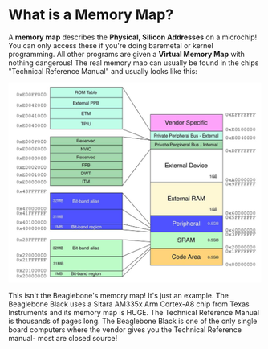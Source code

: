 # What is a Memory Map?

A **memory map** describes the **Physical, Silicon Addresses** on a microchip! You can only access these if you're doing baremetal or kernel programming. All other programs are given a **Virtual Memory Map** with nothing dangerous! The real memory map can usually be found in the chips "Technical Reference Manual" and usually looks like this:

![](memorymap.jpg)

This isn't the Beaglebone's memory map! It's just an example. The Beaglebone Black uses a Sitara AM335x Arm Cortex-A8 chip from Texas Instruments and its memory map is HUGE. The Technical Reference Manual is thousands of pages long. The Beaglebone Black is one of the only single board computers where the vendor gives you the Technical Reference manual- most are closed source!
